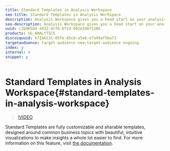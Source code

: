 ```yaml
---
title: Standard Templates in Analysis Workspace
seo-title: Standard Templates in Analysis Workspace
description: Analysis Workspace gives you a head start on your analysis with Standard Templates (formerly called Starter Projects)
seo-description: Analysis Workspace gives you a head start on your analysis with Standard Templates (formerly called Starter Projects)
uuid: c2b965b4-4432-4cf6-bf2d-062e2def120b
products: SG_ANALYTICS
discoiquuid: 671b6131-05fe-45c8-a5eb-e7a49af5ba72
targetaudience: target-audience new;target-audience ongoing
index: y
internal: n
snippet: y
---
```


# Standard Templates in Analysis Workspace{#standard-templates-in-analysis-workspace}

>[!VIDEO](https://video.tv.adobe.com/v/23960/?quality=12)

Standard Templates are fully customizable and sharable templates, designed around common business topics with beautiful, intuitive visualizations to make insights a whole lot easier to find. For more information on this feature, visit [the documentation](https://marketing.adobe.com/resources/help/en_US/analytics/analysis-workspace/starter_projects.html).

